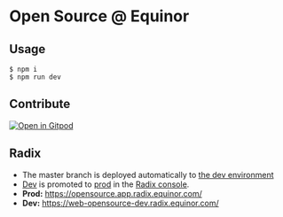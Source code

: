 # Open Source @ Equinor

## Usage

    $ npm i
    $ npm run dev


## Contribute

[![Open in Gitpod](https://gitpod.io/button/open-in-gitpod.svg)](https://gitpod.io/#https://github.com/equinor/opensource)

    

## Radix

- The master branch is deployed automatically to [the dev environment][dev]
- [Dev][dev] is promoted to [prod][] in the [Radix console][].
- **Prod:** https://opensource.app.radix.equinor.com/
- **Dev:** https://web-opensource-dev.radix.equinor.com/

[dev]: https://web-opensource-dev.radix.equinor.com/
[prod]: https://web-opensource-prod.radix.equinor.com/
[radix console]: https://console.radix.equinor.com/applications
